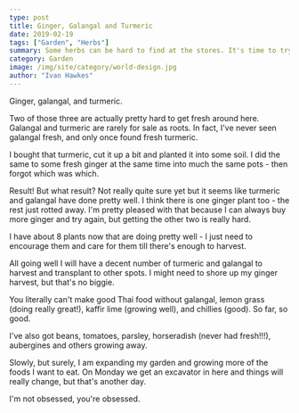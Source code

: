 ```yaml
---
type: post
title: Ginger, Galangal and Turmeric
date: 2019-02-19
tags: ["Garden", "Herbs"]
summary: Some herbs can be hard to find at the stores. It's time to try and grow these for myself.
category: Garden
image: /img/site/category/world-design.jpg
author: "Ivan Hawkes"
---
```


Ginger, galangal, and turmeric.

Two of those three are actually pretty hard to get fresh around here. Galangal and turmeric are rarely for sale as roots. In fact, I've never seen galangal fresh, and only once found fresh turmeric.

I bought that turmeric, cut it up a bit and planted it into some soil. I did the same to some fresh ginger at the same time into much the same pots - then forgot which was which.

Result! But what result? Not really quite sure yet but it seems like turmeric and galangal have done pretty well. I think there is one ginger plant too - the rest just rotted away. I'm pretty pleased with that because I can always buy more ginger and try again, but getting the other two is really hard.

I have about 8 plants now that are doing pretty well - I just need to encourage them and care for them till there's enough to harvest.

All going well I will have a decent number of turmeric and galangal to harvest and transplant to other spots. I might need to shore up my ginger harvest, but that's no biggie.

You literally can't make good Thai food without galangal, lemon grass (doing really great!), kaffir lime (growing well), and chillies (good). So far, so good.

I've also got beans, tomatoes, parsley, horseradish (never had fresh!!!), aubergines and others growing away.

Slowly, but surely, I am expanding my garden and growing more of the foods I want to eat. On Monday we get an excavator in here and things will really change, but that's another day.

I'm not obsessed, you're obsessed.
